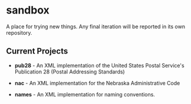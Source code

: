 # sandbox
A place for trying new things. Any final iteration will be reported in its own repository.

## Current Projects

* __pub28__ - An XML implementation of the United States Postal Service's Publication 28 (Postal Addressing Standards)

* __nac__ - An XML implementation for the Nebraska Administrative Code

* __names__ - An XML implementation for naming conventions.